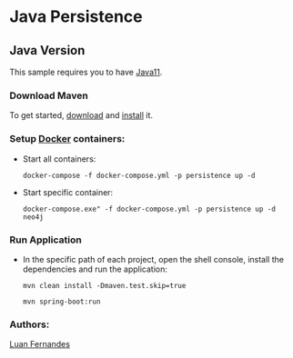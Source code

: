 # Java Persistence


## Java Version
This sample requires you to have
[Java11][Java11].

### Download Maven
To get started, [download][maven-download] and [install][maven-install] it.

### Setup [Docker][docker] containers:

* Start all containers:
    ```shell
    docker-compose -f docker-compose.yml -p persistence up -d
    ```
* Start specific container:
   ```shell
   docker-compose.exe" -f docker-compose.yml -p persistence up -d neo4j
   ```
### Run Application

* In the specific path of each project, open the shell console, install the dependencies and run the application:

    ```shell
    mvn clean install -Dmaven.test.skip=true
    ```
    ```shell
    mvn spring-boot:run
    ```

### Authors:

[Luan Fernandes](https://github.com/souluanf) 


[maven]: https://maven.apache.org
[maven-download]: https://maven.apache.org/download.cgi
[maven-install]: https://maven.apache.org/install.html
[Java11]: https://docs.oracle.com/en/java/javase/11/install/overview-jdk-installation.html
[docker]: https://www.docker.com/get-started